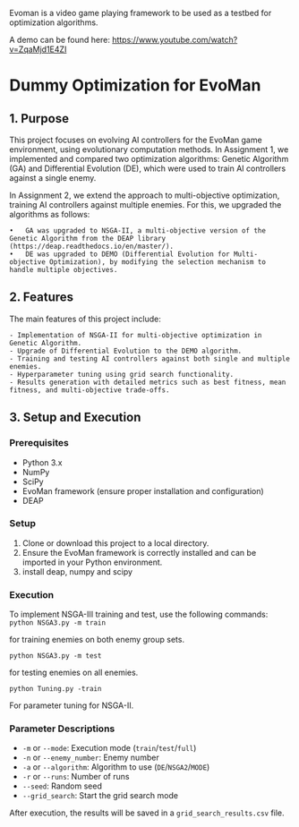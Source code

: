 Evoman is a video game playing framework to be used as a testbed for optimization algorithms.

A demo can be found here:  https://www.youtube.com/watch?v=ZqaMjd1E4ZI


# Dummy Optimization for EvoMan

## 1. Purpose

This project focuses on evolving AI controllers for the EvoMan game environment, using evolutionary computation methods. In Assignment 1, we implemented and compared two optimization algorithms: Genetic Algorithm (GA) and Differential Evolution (DE), which were used to train AI controllers against a single enemy.

In Assignment 2, we extend the approach to multi-objective optimization, training AI controllers against multiple enemies. For this, we upgraded the algorithms as follows:

	•	GA was upgraded to NSGA-II, a multi-objective version of the Genetic Algorithm from the DEAP library (https://deap.readthedocs.io/en/master/).
	•	DE was upgraded to DEMO (Differential Evolution for Multi-objective Optimization), by modifying the selection mechanism to handle multiple objectives.


## 2. Features

The main features of this project include:

	- Implementation of NSGA-II for multi-objective optimization in Genetic Algorithm.
	- Upgrade of Differential Evolution to the DEMO algorithm.
	- Training and testing AI controllers against both single and multiple enemies.
	- Hyperparameter tuning using grid search functionality.
	- Results generation with detailed metrics such as best fitness, mean fitness, and multi-objective trade-offs.


## 3. Setup and Execution

### Prerequisites

- Python 3.x
- NumPy
- SciPy
- EvoMan framework (ensure proper installation and configuration)
- DEAP
### Setup

1. Clone or download this project to a local directory.
2. Ensure the EvoMan framework is correctly installed and can be imported in your Python environment.
3. install deap, numpy and scipy

### Execution

To implement NSGA-III training and test, use the following commands:
   `python NSGA3.py -m train`
    
for training enemies on both enemy group sets.

   `python NSGA3.py -m test`
    
for testing enemies on all enemies.
    
   `python Tuning.py -train`

For parameter tuning for NSGA-II.
    


### Parameter Descriptions

- `-m` or `--mode`: Execution mode (`train`/`test`/`full`)
- `-n` or `--enemy_number`: Enemy number
- `-a` or `--algorithm`: Algorithm to use (`DE`/`NSGA2`/`MODE`)
- `-r` or `--runs`: Number of runs
- `--seed`: Random seed
- `--grid_search`: Start the grid search mode

After execution, the results will be saved in a `grid_search_results.csv` file.

